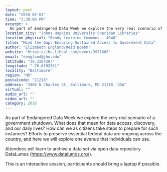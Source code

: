 ```yaml
---
layout: post
date: "2018-03-01"
time: "3:30:00 PM"
excerpt: >
  As part of Endangered Data Week we explore the very real scenario of a government shutdown. What does that mean for data access, discovery, ...
location_city: "Johns Hopkins University Sheridan Libraries"
location_physical: "Brody Learning Commons - 4040"
title: "Mind the Gap: Ensuring Sustained Access to Government Data"
author: "Elizabeth England/Reid Boehm"
website: "https://jhu.libcal.com/event/3971685"
email: "eengland@jhu.edu"
latitude: "39.3284207"
longitude: "-76.6193351"
locality: "Baltimore"
region: "MD"
postalcode: "21218"
address: "3400 N Charles St, Baltimore, MD 21218, USA"
virtual: ""
audio_url: ""
video_url: ""
category: 2018
---
```


As part of Endangered Data Week we explore the very real scenario of a government shutdown. What does that mean for data access, discovery, and our daily lives? How can we as citizens take steps to prepare for such instances? Efforts to preserve essential federal data are ongoing across the country, and here we will explore one avenue that individuals can use.

Attendees will learn to archive a data set via open data repository DataLumos (https://www.datalumos.org/).

This is an interactive session, participants should bring a laptop if possible.
